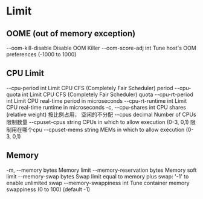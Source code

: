 # Limit



## OOME (out of memory exception)
--oom-kill-disable               Disable OOM Killer
--oom-score-adj int              Tune host's OOM preferences (-1000 to 1000)


## CPU Limit
--cpu-period int                 Limit CPU CFS (Completely Fair Scheduler) period
--cpu-quota int                  Limit CPU CFS (Completely Fair Scheduler) quota
--cpu-rt-period int              Limit CPU real-time period in microseconds
--cpu-rt-runtime int             Limit CPU real-time runtime in microseconds
-c, --cpu-shares int                 CPU shares (relative weight) 按比例占用， 空闲的不分配
--cpus decimal                   Number of CPUs 限制数量
--cpuset-cpus string             CPUs in which to allow execution (0-3, 0,1) 限制用在哪个cpu
--cpuset-mems string             MEMs in which to allow execution (0-3, 0,1)


## Memory
-m, --memory bytes                   Memory limit
--memory-reservation bytes       Memory soft limit
--memory-swap bytes              Swap limit equal to memory plus swap: '-1' to enable unlimited swap
--memory-swappiness int          Tune container memory swappiness (0 to 100) (default -1)